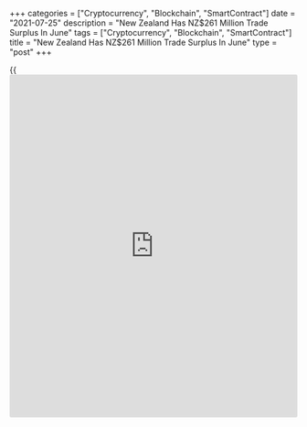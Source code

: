 +++
categories = ["Cryptocurrency", "Blockchain", "SmartContract"]
date = "2021-07-25"
description = "New Zealand Has NZ$261 Million Trade Surplus In June"
tags = ["Cryptocurrency", "Blockchain", "SmartContract"]
title = "New Zealand Has NZ$261 Million Trade Surplus In June"
type = "post"
+++

{{<iframe id="large-banner" src="https://www.bounty.group/#slide=10.0" width="100%" height="600" scrolling="no" style="border: 0px solid rgb(216, 221, 230); border-radius: 3px;">}}

New Zealand posted a merchandise trade surplus of NZ$261 million in
June, Statistics New Zealand said on Monday - down from NZ$489 million
in May.

Exports climbed NZ$871 million or 17 percent on year to NZ$5.95 billion,
up from NZ$5.89 billion in the previous month.

Imports jumped NZ$1.1 billion or 24 percent on year to NZ$5.69 billion,
up from NZ$5.4 billion a month earlier.

Exports of logs and wood reached a new high, up NZ$105 million (23
percent) from June 2020 to NZ$561 million in June 2021. This increase
was driven by logs. Logs' export value rose NZ$87 million to reach
record levels, driven by an increase in unit values (up 26 percent).

"The average value of untreated log exports has been steadily rising
from the low in July 2020 to reach NZ$199 per cubic metre in June 2021,"
international trade manager Alasdair Allen said.

Beef exports rose NZ$31 million to reach a new high of NZ$411 million in
June 2021, compared with June 2020. This increase was quantity driven,
with volumes up 8.5 percent. The previous high for beef export values
was in the March 2020 month (NZ$405 million).

Milk powder, butter, and cheese also drove the rise in total exports, up
NZ$384 million (31 percent). Kiwifruit also rose NZ$129 million (43
percent) from June 2020.

China continues to receive the largest share of New Zealand exports. In
June 2021, China received 32 percent of New Zealand's total exports.
China received NZ$703 million (44 percent) of dairy, NZ$367 million (90
percent) of logs, and NZ$329 million (41 percent) of meat.

For the second quarter of 2021, exports were up NZ$1.5 billion or 9.2
percent on year to a record NZ$17.2 billion following a 1.4 percent fall
in Q1.

Imports spiked NZ$3.4 billion or an annual 27 percent to NZ$16.1 billion
following an 8.1 percent rise in the first quarter.

The quarterly trade balance showed a deficit of NZ$601 million.

In the year to June, annual goods exports were valued at NZ$60.4
billion, up NZ$180 million (0.3 percent) from the previous year.

Annual goods imports were valued at NZ$60.7 billion, down NZ$699 million
(1.1 percent) from the previous year.

The annual goods trade balance was a deficit of NZ$252 million. In the
year ended June 2020, there was a deficit of NZ$1.1 billion.

For comments and feedback [contact](https://www.playgroundfx.com/contact/): editorial@rtt[news](https://www.letsplayfx.com/blog/forex-news-website/).com

[Economic News][1]

 **What parts of the world are seeing the best (and worst) economic
performances lately? Click[here][2] to check out our [Econ Scorecard][2]
and find out! See up-to-the-moment [ranking](https://www.playgroundfx.com/blog/crypto-exchange-ranking/)s for the best and worst
performers in [GDP][3], [unemployment rate][4], [inflation][5] and much
more.**

   1. www.rtt[news](https://www.letsplayfx.com/blog/forex-news-website/).com/Content/EconomicNews.aspx
   2. www.rtt[news](https://www.letsplayfx.com/blog/forex-news-website/).com/economic-scorecard/world-rank/retail-sales/highest-performance.aspx
   3. www.rtt[news](https://www.letsplayfx.com/blog/forex-news-website/).com/economic-scorecard/world-rank/GDP/highest-performance.aspx
   4. www.rtt[news](https://www.letsplayfx.com/blog/forex-news-website/).com/economic-scorecard/world-rank/unemployment-rate/lowest-performance.aspx
   5. www.rtt[news](https://www.letsplayfx.com/blog/forex-news-website/).com/economic-scorecard/world-rank/CPI/highest-performance.aspx
